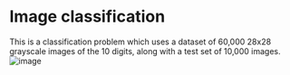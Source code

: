 # Image classification
This is a classification problem which uses a dataset of 60,000 28x28 grayscale images of the 10 digits, along with a test set of 10,000 images.
![image](https://github.com/anshidthariyakkodan/Image-classification/assets/131465881/76a85e9f-610f-4e34-a0df-f744f36e3f55)
